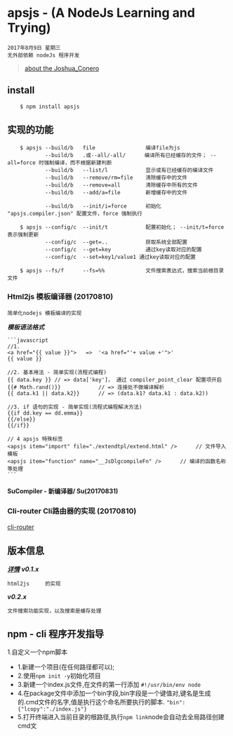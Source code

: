 # apsjs - (A NodeJs Learning and Trying)
>
    2017年8月9日 星期三
    无外部依赖 nodeJs 程序开发

> [about the Joshua_Conero](https://www.conero.cn)
## install
```
    $ npm install apsjs
```
## 实现的功能
```
    $ apsjs --build/b   file                编译file为js
            --build/b   .或--all/-all/      编译所有已经缓存的文件； --all=force 时强制编译，而不根据新建判断
            --build/b   --list/l            显示或有已经缓存的编译文件
            --build/b   --remove/rm=file    清除缓存中的文件
            --build/b   --remove=all        清除缓存中所有的文件
            --build/b   --add/a=file        新增缓存中的文件

            --build/b   --init/i=force      初始化 "apsjs.compiler.json" 配置文件，force 强制执行    

    $ apsjs --config/c  --init/t            配置初始化； --init/t=force 表示强制更新
            --config/c  --get=..            获取系统全部配置
            --config/c  --get=key           通过key读取对应的配置
            --config/c  --set=key1/value1 通过key读取对应的配置
    
    $ apsjs --fs/f      --fs=%%             文件搜索表达式，搜索当前根目录文件
```

### Html2js 模板编译器 (20170810)

    简单化nodejs 模板编译的实现


***模板语法格式***

    ```javascript    
    //1.
    <a href="{{ value }}">   =>  '<a href="'+ value +'">'
    {{ value }}

    //2. 基本用法 - 简单实现(流程式编程)
    {{ data.key }} // => data['key']， 通过 compiler_point_clear 配置项开启
    {{# Math.rand()}}            // => 连接处不做编译解析
    {{ data.k1 || data.k2}}      // => (data.k1? data.k1 : data.k2))

    //3. if 语句的实现 - 简单实现(流程式编程解决方法)
    {{if dd.key == dd.emma}}
    {{/else}}
    {{/if}}

    // 4 apsjs 特殊标签
    <apsjs item="import" file="./extendtpl/extend.html" />      // 文件导入模板
    <apsjs item="function" name="__JsDlgcompileFn" />      // 编译的函数名称等处理
    ```

#### SuCompiler - 新编译器/ Su(20170831)

### Cli-router Cli路由器的实现 (20170810)
[cli-router](./node_modules/cli-router)

## 版本信息
***[详情](./version.md)***
***v0.1.x***

    html2js     的实现

***v0.2.x***

    文件搜索功能实现，以及搜索是缓存处理    

## npm - cli 程序开发指导

1.自定义一个npm脚本
 - 1.新建一个项目(在任何路径都可以);
 - 2.使用`npm init -y`初始化项目
 - 3.新建一个index.js文件,在文件的第一行添加 `#!/usr/bin/env node`
 - 4.在package文件中添加一个bin字段,bin字段是一个键值对,键名是生成的.cmd文件的名字,值是执行这个命名所要执行的脚本.
`"bin":{"lcopy":"./index.js"}`
 - 5.打开终端进入当前目录的根路径,执行`npm link`node会自动去全局路径创建cmd文   